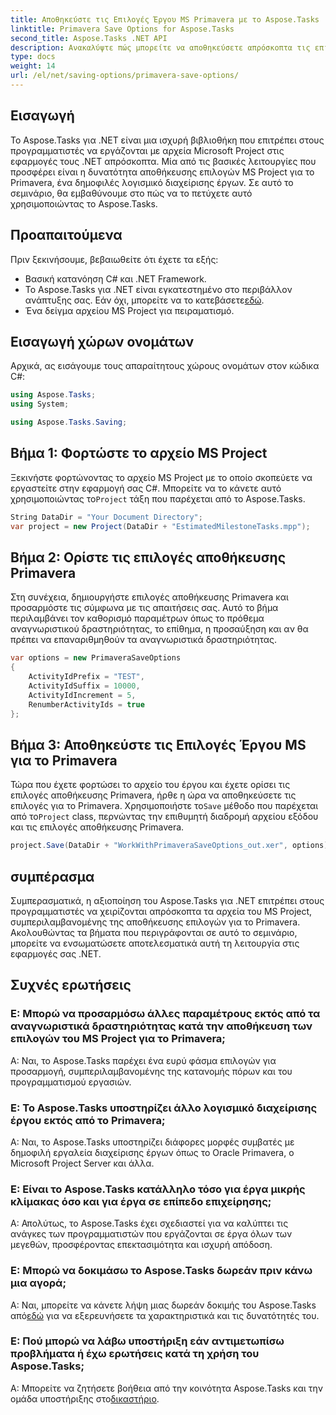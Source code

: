 ```yaml
---
title: Αποθηκεύστε τις Επιλογές Έργου MS Primavera με το Aspose.Tasks
linktitle: Primavera Save Options for Aspose.Tasks
second_title: Aspose.Tasks .NET API
description: Ανακαλύψτε πώς μπορείτε να αποθηκεύσετε απρόσκοπτα τις επιλογές του MS Project για το Primavera χρησιμοποιώντας το Aspose.Tasks για .NET. Ακολουθήστε το βήμα προς βήμα σεμινάριο μας.
type: docs
weight: 14
url: /el/net/saving-options/primavera-save-options/
---
```

## Εισαγωγή
Το Aspose.Tasks για .NET είναι μια ισχυρή βιβλιοθήκη που επιτρέπει στους προγραμματιστές να εργάζονται με αρχεία Microsoft Project στις εφαρμογές τους .NET απρόσκοπτα. Μία από τις βασικές λειτουργίες που προσφέρει είναι η δυνατότητα αποθήκευσης επιλογών MS Project για το Primavera, ένα δημοφιλές λογισμικό διαχείρισης έργων. Σε αυτό το σεμινάριο, θα εμβαθύνουμε στο πώς να το πετύχετε αυτό χρησιμοποιώντας το Aspose.Tasks.
## Προαπαιτούμενα
Πριν ξεκινήσουμε, βεβαιωθείτε ότι έχετε τα εξής:
- Βασική κατανόηση C# και .NET Framework.
-  Το Aspose.Tasks για .NET είναι εγκατεστημένο στο περιβάλλον ανάπτυξης σας. Εάν όχι, μπορείτε να το κατεβάσετε[εδώ](https://releases.aspose.com/tasks/net/).
- Ένα δείγμα αρχείου MS Project για πειραματισμό.

## Εισαγωγή χώρων ονομάτων
Αρχικά, ας εισάγουμε τους απαραίτητους χώρους ονομάτων στον κώδικα C#:
```csharp
using Aspose.Tasks;
using System;

using Aspose.Tasks.Saving;
```
## Βήμα 1: Φορτώστε το αρχείο MS Project
 Ξεκινήστε φορτώνοντας το αρχείο MS Project με το οποίο σκοπεύετε να εργαστείτε στην εφαρμογή σας C#. Μπορείτε να το κάνετε αυτό χρησιμοποιώντας το`Project` τάξη που παρέχεται από το Aspose.Tasks.
```csharp
String DataDir = "Your Document Directory";
var project = new Project(DataDir + "EstimatedMilestoneTasks.mpp");
```
## Βήμα 2: Ορίστε τις επιλογές αποθήκευσης Primavera
Στη συνέχεια, δημιουργήστε επιλογές αποθήκευσης Primavera και προσαρμόστε τις σύμφωνα με τις απαιτήσεις σας. Αυτό το βήμα περιλαμβάνει τον καθορισμό παραμέτρων όπως το πρόθεμα αναγνωριστικού δραστηριότητας, το επίθημα, η προσαύξηση και αν θα πρέπει να επαναριθμηθούν τα αναγνωριστικά δραστηριότητας.
```csharp
var options = new PrimaveraSaveOptions
{
    ActivityIdPrefix = "TEST",
    ActivityIdSuffix = 10000,
    ActivityIdIncrement = 5,
    RenumberActivityIds = true
};
```
## Βήμα 3: Αποθηκεύστε τις Επιλογές Έργου MS για το Primavera
 Τώρα που έχετε φορτώσει το αρχείο του έργου και έχετε ορίσει τις επιλογές αποθήκευσης Primavera, ήρθε η ώρα να αποθηκεύσετε τις επιλογές για το Primavera. Χρησιμοποιήστε το`Save` μέθοδο που παρέχεται από το`Project` class, περνώντας την επιθυμητή διαδρομή αρχείου εξόδου και τις επιλογές αποθήκευσης Primavera.
```csharp
project.Save(DataDir + "WorkWithPrimaveraSaveOptions_out.xer", options);
```

## συμπέρασμα
Συμπερασματικά, η αξιοποίηση του Aspose.Tasks για .NET επιτρέπει στους προγραμματιστές να χειρίζονται απρόσκοπτα τα αρχεία του MS Project, συμπεριλαμβανομένης της αποθήκευσης επιλογών για το Primavera. Ακολουθώντας τα βήματα που περιγράφονται σε αυτό το σεμινάριο, μπορείτε να ενσωματώσετε αποτελεσματικά αυτή τη λειτουργία στις εφαρμογές σας .NET.
## Συχνές ερωτήσεις
### Ε: Μπορώ να προσαρμόσω άλλες παραμέτρους εκτός από τα αναγνωριστικά δραστηριότητας κατά την αποθήκευση των επιλογών του MS Project για το Primavera;
Α: Ναι, το Aspose.Tasks παρέχει ένα ευρύ φάσμα επιλογών για προσαρμογή, συμπεριλαμβανομένης της κατανομής πόρων και του προγραμματισμού εργασιών.
### Ε: Το Aspose.Tasks υποστηρίζει άλλο λογισμικό διαχείρισης έργου εκτός από το Primavera;
Α: Ναι, το Aspose.Tasks υποστηρίζει διάφορες μορφές συμβατές με δημοφιλή εργαλεία διαχείρισης έργων όπως το Oracle Primavera, ο Microsoft Project Server και άλλα.
### Ε: Είναι το Aspose.Tasks κατάλληλο τόσο για έργα μικρής κλίμακας όσο και για έργα σε επίπεδο επιχείρησης;
Α: Απολύτως, το Aspose.Tasks έχει σχεδιαστεί για να καλύπτει τις ανάγκες των προγραμματιστών που εργάζονται σε έργα όλων των μεγεθών, προσφέροντας επεκτασιμότητα και ισχυρή απόδοση.
### Ε: Μπορώ να δοκιμάσω το Aspose.Tasks δωρεάν πριν κάνω μια αγορά;
 Α: Ναι, μπορείτε να κάνετε λήψη μιας δωρεάν δοκιμής του Aspose.Tasks από[εδώ](https://releases.aspose.com/) για να εξερευνήσετε τα χαρακτηριστικά και τις δυνατότητές του.
### Ε: Πού μπορώ να λάβω υποστήριξη εάν αντιμετωπίσω προβλήματα ή έχω ερωτήσεις κατά τη χρήση του Aspose.Tasks;
 Α: Μπορείτε να ζητήσετε βοήθεια από την κοινότητα Aspose.Tasks και την ομάδα υποστήριξης στο[δικαστήριο](https://forum.aspose.com/c/tasks/15).